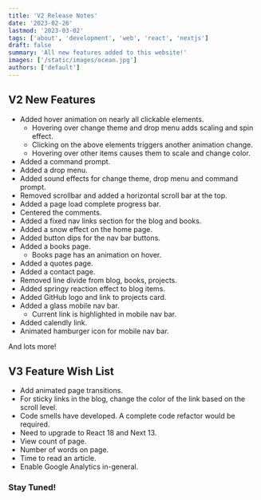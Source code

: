 ```yaml
---
title: 'V2 Release Notes'
date: '2023-02-26'
lastmod: '2023-03-02'
tags: ['about', 'development', 'web', 'react', 'nextjs']
draft: false
summary: 'All new features added to this website!'
images: ['/static/images/ocean.jpg']
authors: ['default']
---
```


## V2 New Features

- Added hover animation on nearly all clickable elements.
  - Hovering over change theme and drop menu adds scaling and spin effect.
  - Clicking on the above elements triggers another animation change.
  - Hovering over other items causes them to scale and change color.
- Added a command prompt.
- Added a drop menu.
- Added sound effects for change theme, drop menu and command prompt.
- Removed scrollbar and added a horizontal scroll bar at the top.
- Added a page load complete progress bar.
- Centered the comments.
- Added a fixed nav links section for the blog and books.
- Added a snow effect on the home page.
- Added button dips for the nav bar buttons.
- Added a books page.
  - Books page has an animation on hover.
- Added a quotes page.
- Added a contact page.
- Removed line divide from blog, books, projects.
- Added springy reaction effect to blog items.
- Added GitHub logo and link to projects card.
- Added a glass mobile nav bar.
  - Current link is highlighted in mobile nav bar.
- Added calendly link.
- Animated hamburger icon for mobile nav bar.

And lots more!

## V3 Feature Wish List

- Add animated page transitions.
- For sticky links in the blog, change the color of the link based on the scroll level.
- Code smells have developed. A complete code refactor would be required.
- Need to upgrade to React 18 and Next 13.
- View count of page.
- Number of words on page.
- Time to read an article.
- Enable Google Analytics in-general.

### Stay Tuned!
